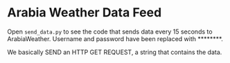# Arabia Weather Data Feed

Open `send_data.py` to see the code that sends data every 15 seconds to ArabiaWeather.
Username and password have been replaced with ********.

We basically SEND an HTTP GET REQUEST, a string that contains the data.
